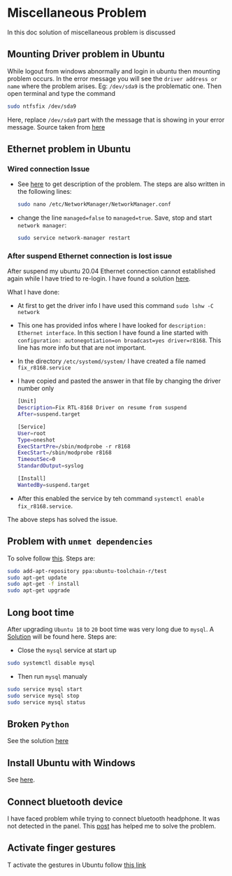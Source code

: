 Miscellaneous Problem
=====================

In this doc solution of miscellaneous problem is discussed

## Mounting Driver problem in Ubuntu

While logout from windows abnormally and login in ubuntu then mounting problem occurs.
In the error message you will see the `driver address or name`
where the problem arises. Eg: `/dev/sda9` is the problematic one. Then open terminal and type the command

```sh
sudo ntfsfix /dev/sda9
```

Here, replace `/dev/sda9` part with the message that is showing in your error message.
Source taken from [here](https://askubuntu.com/a/696648/1128908)


## Ethernet problem in Ubuntu

### Wired connection Issue

- See [here](https://askubuntu.com/a/71205/1128908) to get description of the problem. The steps are also written in the following lines:

    ```sh
    sudo nano /etc/NetworkManager/NetworkManager.conf
    ```

- change the line `managed=false` to `managed=true`. Save, stop and start `network manager`:
    ```sh
    sudo service network-manager restart
    ```

### After suspend Ethernet connection is lost issue

After suspend my ubuntu 20.04 Ethernet connection cannot established again while I have tried to re-login. I have found a solution [here](https://askubuntu.com/a/1058760/1128908).

What I have done:

- At first to get the driver info I have used this command `sudo lshw -C network`

- This one has provided infos where I have looked for `description: Ethernet interface`. In this section I have found a line started with `configuration: autonegotiation=on broadcast=yes driver=r8168`. This line has more info but that are not important.

- In the directory `/etc/systemd/system/` I have created a file named `fix_r8168.service`

- I have copied and pasted the answer in that file by changing the driver number only
    ```sh
    [Unit]
    Description=Fix RTL-8168 Driver on resume from suspend
    After=suspend.target

    [Service]
    User=root
    Type=oneshot
    ExecStartPre=/sbin/modprobe -r r8168
    ExecStart=/sbin/modprobe r8168
    TimeoutSec=0
    StandardOutput=syslog

    [Install]
    WantedBy=suspend.target
    ```

- After this enabled the service by teh command `systemctl enable fix_r8168.service`.

The above steps has solved the issue.

## Problem with `unmet dependencies`

To solve follow [this](https://askubuntu.com/a/870051/1128908). Steps are:

```sh
sudo add-apt-repository ppa:ubuntu-toolchain-r/test
sudo apt-get update
sudo apt-get -f install
sudo apt-get upgrade
```

## Long boot time

After upgrading `Ubuntu 18` to `20` boot time was very long due to ```mysql```. A [Solution](https://askubuntu.com/a/1227490/1128908) will be found here. Steps are:

- Close the `mysql` service at start up
```sh
sudo systemctl disable mysql
```
- Then run `mysql` manualy
```sh
sudo service mysql start
sudo service mysql stop
sudo service mysql status
```

## Broken `Python`

See the solution [here](https://stackoverflow.com/a/46960872/10634362)

## Install Ubuntu with Windows

See [here](https://medium.com/linuxforeveryone/how-to-install-ubuntu-20-04-and-dual-boot-alongside-windows-10-323a85271a73).

## Connect bluetooth device

I have faced problem while trying to connect bluetooth headphone. It was not detected in the panel. This [post](https://medium.com/@karankajrolkar/ubuntu-20-04-bluetooth-earphones-not-connecting-ed2df2ef5a3d) has helped me to solve the problem.

## Activate finger gestures

T activate the gestures in Ubuntu follow [this link](https://medium.com/@yash9439/how-to-enable-touchpad-gestures-in-ubuntu-22-04-c0ec460c423)